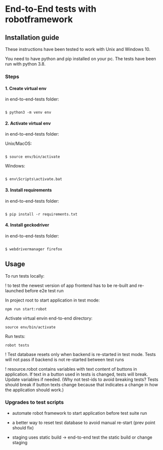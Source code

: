 
# End-to-End tests with robotframework

  
  
  

## Installation guide

These instructions have been tested to work with Unix and Windows 10.

  
You need to have python and pip installed on your pc. The tests have been run with python 3.8.


### Steps


#### 1. Create virtual env
in end-to-end-tests folder:
```console

$ python3 -m venv env

```

  
#### 2. Activate virtual env
in end-to-end-tests folder:

Unix/MacOS:

```console

$ source env/bin/activate

```

Windows:

```console

$ env\Scripts\activate.bat

```


#### 3. Install requirements

in end-to-end-tests folder:
```console

$ pip install -r requirements.txt

```


#### 4. Install geckodriver

in end-to-end-tests folder:
```console

$ webdrivermanager firefox

```
 

## Usage

To run tests locally:

! to test the newest version of app frontend has to be re-built and re-launched before e2e test run

In project root to start application in test mode:
```
npm run start:robot
```

Activate virtual envin end-to-end directory:

```
source env/bin/activate
```

Run tests:

```
robot tests
```

! Test database resets only when backend is re-started in test mode.
Tests will not pass if backend is not re-started between test runs

! resource.robot contains variables with text content of buttons in application. If
text in a button used in tests is changed, tests will break. Update variables if needed.
(Why not test-ids to avoid breaking tests? Tests should break if button texts change because that indicates
a change in how the application should work.)

### Upgrades to test scripts

* automate robot framework to start application before test suite run

* a better way to reset test database to avoid manual re-start (prev point should fix)

* staging uses static build -> end-to-end test the static build or change staging

